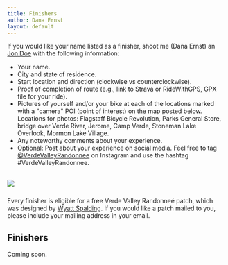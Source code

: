 ```yaml
---
title: Finishers
author: Dana Ernst
layout: default
---
```


<div class="container-fluid">
<div class="row align-items-end">
<div class="col-md-8">
<p>If you would like your name listed as a finisher, shoot me (Dana Ernst) an <a href="mailto:ernst.tribe@gmail.com">Jon Doe</a> with the following information:
<ul>
<li>Your name.</li>
<li>City and state of residence.</li>
<li>Start location and direction (clockwise vs counterclockwise).</li>
<li>Proof of completion of route (e.g., link to Strava or RideWithGPS, GPX file for your ride).</li>
<li>Pictures of yourself and/or your bike at each of the locations marked with a "camera" POI (point of interest) on the map posted below. Locations for photos: Flagstaff Bicycle Revolution, Parks General Store, bridge over Verde River, Jerome, Camp Verde, Stoneman Lake Overlook, Mormon Lake Village.</li>
<li>Any noteworthy comments about your experience.</li>
<li>Optional: Post about your experience on social media.  Feel free to tag <a href="https://www.instagram.com/verdevalleyrandonnee/">@VerdeValleyRandonnee</a> on Instagram and use the hashtag #VerdeValleyRandonnee.</li>
</ul>
</p>
<br>
</div>
<div class="col-md-4">
<img src="{{ site.baseurl }}/images/VVRPatch.png" class="img-responsive img-rounded" img style="margin-bottom: 10px">
<br>
</div>
</div>
</div>

<!-- <p><img src="{{ site.baseurl }}/images/VVRPatch.png" align="right" width="300" img style="margin: 15px 15px 15px 0"/> If you would like your name listed as a finisher, shoot me (Dana Ernst) an [email](mailto:ernst.tribe@gmail.com) with the following information:
<ul>
<li>Your name.</li>
<li>City and state of residence.</li>
<li>Start location and direction (clockwise vs counterclockwise).</li>
<li>Proof of completion of route (e.g., link to Strava or RideWithGPS, GPX file for your ride).</li>
<li>Pictures of yourself and/or your bike at each of the locations marked with a "camera" POI (point of interest) on the map posted below. Locations for photos: Flagstaff Bicycle Revolution, Parks General Store, bridge over Verde River, Jerome, Camp Verde, Stoneman Lake Overlook, Mormon Lake Village.</li>
<li>Any noteworthy comments about your experience.</li>
<li>Optional: Post about your experience on social media.  Feel free to tag <a href="https://www.instagram.com/verdevalleyrandonnee/>"@VerdeValleyRandonnee</a> on Instagram and use the hashtag #VerdeValleyRandonnee.</li>
</ul>
</p> -->

Every finisher is eligible for a free Verde Valley Randonneé patch, which was designed by [Wyatt Spalding](https://www.instagram.com/wyattspalding/?hl=en). If you would like a patch mailed to you, please include your mailing address in your email.

## Finishers

Coming soon.

